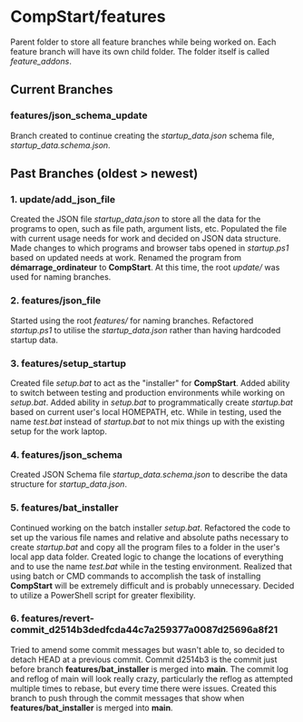 # CompStart/features

Parent folder to store all feature branches while being worked on. Each feature branch will have its own child folder. The folder itself is called *feature_addons*.


## Current Branches

### features/json_schema_update

Branch created to continue creating the *startup_data.json* schema file, *startup_data.schema.json*.


## Past Branches (oldest > newest)
### 1. update/add_json_file

Created the JSON file *startup_data.json* to store all the data for the programs to open, such as file path, argument lists, etc. Populated the file with current usage needs for work and decided on JSON data structure. Made changes to which programs and browser tabs opened in *startup.ps1* based on updated needs at work. Renamed the program from **démarrage_ordinateur** to **CompStart**. At this time, the root *update/* was used for naming branches.

### 2. features/json_file

Started using the root *features/* for naming branches. Refactored *startup.ps1* to utilise the *startup_data.json* rather than having hardcoded startup data.

### 3. features/setup_startup

Created file *setup.bat* to act as the "installer" for **CompStart**. Added ability to switch between testing and production environments while working on *setup.bat*. Added ability in *setup.bat* to programmatically create *startup.bat* based on current user's local HOMEPATH, etc. While in testing, used the name *test.bat* instead of *startup.bat* to not mix things up with the existing setup for the work laptop.

### 4. features/json_schema

Created JSON Schema file *startup_data.schema.json* to describe the data structure for *startup_data.json*. 

### 5. features/bat_installer

Continued working on the batch installer *setup.bat*. Refactored the code to set up the various file names and relative and absolute paths necessary to create *startup.bat* and copy all the program files to a folder in the user's local app data folder. Created logic to change the locations of everything and to use the name *test.bat* while in the testing environment. Realized that using batch or CMD commands to accomplish the task of installing **CompStart** will be extremely difficult and is probably unnecessary. Decided to utilize a PowerShell script for greater flexibility.

### 6. features/revert-commit_d2514b3dedfcda44c7a259377a0087d25696a8f21

Tried to amend some commit messages but wasn't able to, so decided to detach HEAD at a previous commit. Commit d2514b3 is the commit just before branch **features/bat_installer** is merged into **main**. The commit log and reflog of main will look really crazy, particularly the reflog as attempted multiple times to rebase, but every time there were issues. Created this branch to push through the commit messages that show when **features/bat_installer** is merged into **main**.